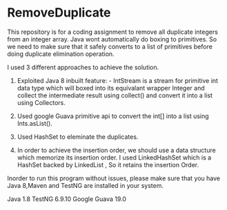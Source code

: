 # RemoveDuplicate

This repository is for a coding assignment to remove all duplicate integers from an integer array. 
Java wont automatically do boxing to primitives. So we need to make sure that it safely converts to
a list of primitives before doing duplicate elimination operation.

I used 3 different approaches to achieve the solution. 

1) Exploited Java 8 inbuilt feature: - IntStream is a stream for primitive int data type which will boxed
into its equivalant wrapper Integer and collect the intermediate result using collect() and convert it into
a list using Collectors.

2) Used google Guava primitive api to convert the int[] into a list  using Ints.asList().

3) Used HashSet to eleminate the duplicates.

4) In order to achieve the insertion order, we should use a data structure which memorize its insertion order. 
I used LinkedHashSet which is a HashSet backed by LinkedList , So it retains the insertion Order. 

Inorder to run this program without issues, please make sure that you have Java 8,Maven and TestNG are installed in your system.

Java 1.8
TestNG 6.9.10
Google Guava 19.0

